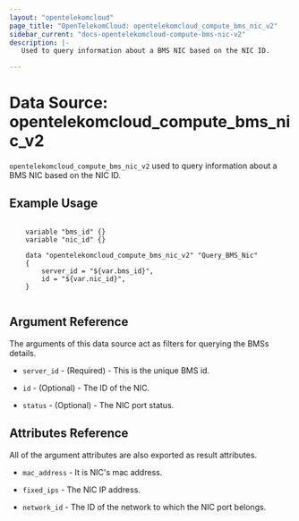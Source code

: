 ```yaml
---
layout: "opentelekomcloud"
page_title: "OpenTelekomCloud: opentelekomcloud_compute_bms_nic_v2"
sidebar_current: "docs-opentelekomcloud-compute-bms-nic-v2"
description: |-
   Used to query information about a BMS NIC based on the NIC ID.

---
```


# Data Source: opentelekomcloud_compute_bms_nic_v2

`opentelekomcloud_compute_bms_nic_v2` used to query information about a BMS NIC based on the NIC ID.


## Example Usage

```hcl
    
    variable "bms_id" {}
    variable "nic_id" {}

    data "opentelekomcloud_compute_bms_nic_v2" "Query_BMS_Nic" 
    {
        server_id = "${var.bms_id}",
        id = "${var.nic_id}",
    }
       
```

## Argument Reference

The arguments of this data source act as filters for querying the BMSs details.

* `server_id` - (Required) - This is the unique BMS id.

* `id` - (Optional) - The ID of the NIC.

* `status` - (Optional) - The NIC port status.

## Attributes Reference

All of the argument attributes are also exported as result attributes. 

* `mac_address` - It is NIC's mac address.

* `fixed_ips` - The NIC IP address.

* `network_id` - The ID of the network to which the NIC port belongs.

